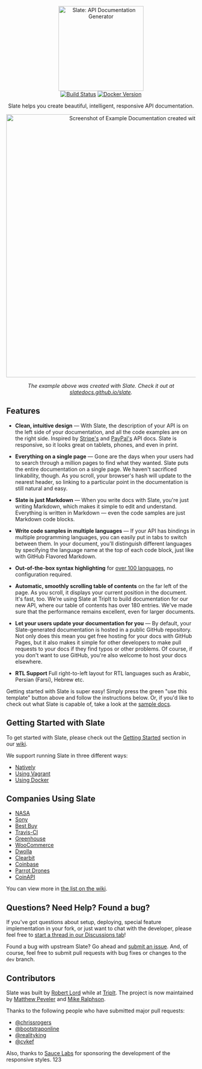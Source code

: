 <p align="center">
  <img src="https://raw.githubusercontent.com/slatedocs/img/main/logo-slate.png" alt="Slate: API Documentation Generator" width="226">
  <br>
  <a href="https://github.com/slatedocs/slate/actions?query=workflow%3ABuild+branch%3Amain"><img src="https://github.com/slatedocs/slate/workflows/Build/badge.svg?branch=main" alt="Build Status"></a>
  <a href="https://hub.docker.com/r/slatedocs/slate"><img src="https://img.shields.io/docker/v/slatedocs/slate?sort=semver" alt="Docker Version" /></a>
</p>

<p align="center">Slate helps you create beautiful, intelligent, responsive API documentation.</p>

<p align="center"><img src="https://raw.githubusercontent.com/slatedocs/img/main/screenshot-slate.png" width=700 alt="Screenshot of Example Documentation created with Slate"></p>

<p align="center"><em>The example above was created with Slate. Check it out at <a href="https://slatedocs.github.io/slate">slatedocs.github.io/slate</a>.</em></p>

Features
--------------

* **Clean, intuitive design** — With Slate, the description of your API is on the left side of your documentation, and all the code examples are on the right side. Inspired by [Stripe's](https://stripe.com/docs/api) and [PayPal's](https://developer.paypal.com/webapps/developer/docs/api/) API docs. Slate is responsive, so it looks great on tablets, phones, and even in print.

* **Everything on a single page** — Gone are the days when your users had to search through a million pages to find what they wanted. Slate puts the entire documentation on a single page. We haven't sacrificed linkability, though. As you scroll, your browser's hash will update to the nearest header, so linking to a particular point in the documentation is still natural and easy.

* **Slate is just Markdown** — When you write docs with Slate, you're just writing Markdown, which makes it simple to edit and understand. Everything is written in Markdown — even the code samples are just Markdown code blocks.

* **Write code samples in multiple languages** — If your API has bindings in multiple programming languages, you can easily put in tabs to switch between them. In your document, you'll distinguish different languages by specifying the language name at the top of each code block, just like with GitHub Flavored Markdown.

* **Out-of-the-box syntax highlighting** for [over 100 languages](https://github.com/rouge-ruby/rouge/wiki/List-of-supported-languages-and-lexers), no configuration required.

* **Automatic, smoothly scrolling table of contents** on the far left of the page. As you scroll, it displays your current position in the document. It's fast, too. We're using Slate at TripIt to build documentation for our new API, where our table of contents has over 180 entries. We've made sure that the performance remains excellent, even for larger documents.

* **Let your users update your documentation for you** — By default, your Slate-generated documentation is hosted in a public GitHub repository. Not only does this mean you get free hosting for your docs with GitHub Pages, but it also makes it simple for other developers to make pull requests to your docs if they find typos or other problems. Of course, if you don't want to use GitHub, you're also welcome to host your docs elsewhere.

* **RTL Support** Full right-to-left layout for RTL languages such as Arabic, Persian (Farsi), Hebrew etc.

Getting started with Slate is super easy! Simply press the green "use this template" button above and follow the instructions below. Or, if you'd like to check out what Slate is capable of, take a look at the [sample docs](https://slatedocs.github.io/slate/).

Getting Started with Slate
------------------------------

To get started with Slate, please check out the [Getting Started](https://github.com/slatedocs/slate/wiki#getting-started)
section in our [wiki](https://github.com/slatedocs/slate/wiki).

We support running Slate in three different ways:
* [Natively](https://github.com/slatedocs/slate/wiki/Using-Slate-Natively)
* [Using Vagrant](https://github.com/slatedocs/slate/wiki/Using-Slate-in-Vagrant)
* [Using Docker](https://github.com/slatedocs/slate/wiki/Using-Slate-in-Docker)

Companies Using Slate
---------------------------------

* [NASA](https://api.nasa.gov)
* [Sony](http://developers.cimediacloud.com)
* [Best Buy](https://bestbuyapis.github.io/api-documentation/)
* [Travis-CI](https://docs.travis-ci.com/api/)
* [Greenhouse](https://developers.greenhouse.io/harvest.html)
* [WooCommerce](http://woocommerce.github.io/woocommerce-rest-api-docs/)
* [Dwolla](https://docs.dwolla.com/)
* [Clearbit](https://clearbit.com/docs)
* [Coinbase](https://developers.coinbase.com/api)
* [Parrot Drones](http://developer.parrot.com/docs/bebop/)
* [CoinAPI](https://docs.coinapi.io/)

You can view more in [the list on the wiki](https://github.com/slatedocs/slate/wiki/Slate-in-the-Wild).

Questions? Need Help? Found a bug?
--------------------

If you've got questions about setup, deploying, special feature implementation in your fork, or just want to chat with the developer, please feel free to [start a thread in our Discussions tab](https://github.com/slatedocs/slate/discussions)!

Found a bug with upstream Slate? Go ahead and [submit an issue](https://github.com/slatedocs/slate/issues). And, of course, feel free to submit pull requests with bug fixes or changes to the `dev` branch.

Contributors
--------------------

Slate was built by [Robert Lord](https://lord.io) while at [TripIt](https://www.tripit.com/). The project is now maintained by [Matthew Peveler](https://github.com/MasterOdin) and [Mike Ralphson](https://github.com/MikeRalphson).

Thanks to the following people who have submitted major pull requests:

- [@chrissrogers](https://github.com/chrissrogers)
- [@bootstraponline](https://github.com/bootstraponline)
- [@realityking](https://github.com/realityking)
- [@cvkef](https://github.com/cvkef)

Also, thanks to [Sauce Labs](http://saucelabs.com) for sponsoring the development of the responsive styles.
123
